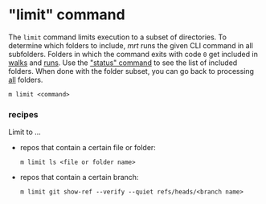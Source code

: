 # "limit" command

The `limit` command limits execution to a subset of directories. To determine
which folders to include, _mrt_ runs the given CLI command in all subfolders.
Folders in which the command exits with code `0` get included in
[walks](walk.md) and [runs](run.md). Use the ["status" command](status.md) to
see the list of included folders. When done with the folder subset, you can go
back to processing [all](all.md) folders.

```
m limit <command>
```

### recipes

Limit to ...

- repos that contain a certain file or folder:

  ```
  m limit ls <file or folder name>
  ```

- repos that contain a certain branch:

  ```
  m limit git show-ref --verify --quiet refs/heads/<branch name>
  ```
